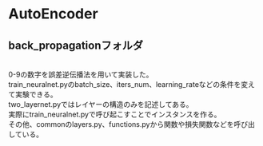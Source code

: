 # AutoEncoder 
## back_propagationフォルダ
<br> 0-9の数字を誤差逆伝播法を用いて実装した。
<br> train_neuralnet.pyのbatch_size、iters_num、learning_rateなどの条件を変えて実験できる。
<br> two_layernet.pyではレイヤーの構造のみを記述してある。
<br> 実際にtrain_neuralnet.pyで呼び起こすことでインスタンスを作る。
<br> その他、commonのlayers.py、functions.pyから関数や損失関数などを呼び出している。
